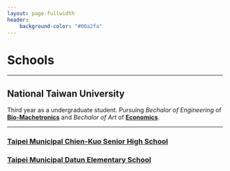 ```yaml
---
layout: page-fullwidth
header:
    background-color: "#00a2fa"
---
```

# Schools

---

## National Taiwan University
Third year as a undergraduate student. Pursuing *Bechalor of Engineering* of [**Bio-Machetronics**](https://www.bime.ntu.edu.tw/) and *Bechalor of Art* of [**Economics**](http://www.econ.ntu.edu.tw/).

---

### [Taipei Municipal Chien-Kuo Senior High School](https://www2.ck.tp.edu.tw/)
### [Taipei Municipal Datun Elementary School](http://www.dtps.tp.edu.tw/)